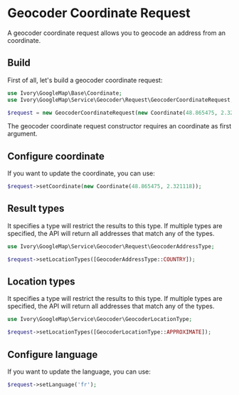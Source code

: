 # Geocoder Coordinate Request

A geocoder coordinate request allows you to geocode an address from an coordinate.

## Build

First of all, let's build a geocoder coordinate request:

``` php
use Ivory\GoogleMap\Base\Coordinate;
use Ivory\GoogleMap\Service\Geocoder\Request\GeocoderCoordinateRequest;

$request = new GeocoderCoordinateRequest(new Coordinate(48.865475, 2.321118));
```

The geocoder coordinate request constructor requires an coordinate as first argument.

## Configure coordinate

If you want to update the coordinate, you can use:

``` php
$request->setCoordinate(new Coordinate(48.865475, 2.321118));
```

## Result types

It specifies a type will restrict the results to this type. If multiple types are specified, the API will return all 
addresses that match any of the types.

``` php
use Ivory\GoogleMap\Service\Geocoder\Request\GeocoderAddressType;

$request->setLocationTypes([GeocoderAddressType::COUNTRY]);
```

## Location types

It specifies a type will restrict the results to this type. If multiple types are specified, the API will return all 
addresses that match any of the types.

``` php
use Ivory\GoogleMap\Service\Geocoder\GeocoderLocationType;

$request->setLocationTypes([GeocoderLocationType::APPROXIMATE]);
```

## Configure language

If you want to update the language, you can use:

``` php
$request->setLanguage('fr');
```

